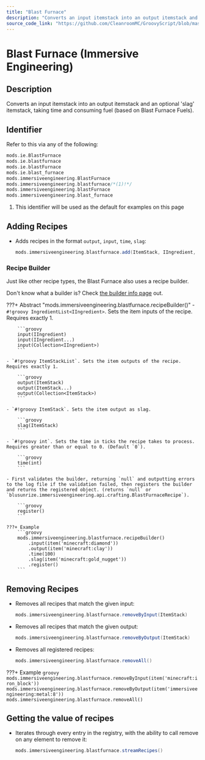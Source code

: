 ```yaml
---
title: "Blast Furnace"
description: "Converts an input itemstack into an output itemstack and an optional 'slag' itemstack, taking time and consuming fuel (based on Blast Furnace Fuels)."
source_code_link: "https://github.com/CleanroomMC/GroovyScript/blob/master/src/main/java/com/cleanroommc/groovyscript/compat/mods/immersiveengineering/BlastFurnace.java"
---
```


# Blast Furnace (Immersive Engineering)

## Description

Converts an input itemstack into an output itemstack and an optional 'slag' itemstack, taking time and consuming fuel (based on Blast Furnace Fuels).

## Identifier

Refer to this via any of the following:

```groovy hl_lines="6"
mods.ie.BlastFurnace
mods.ie.blastfurnace
mods.ie.blastFurnace
mods.ie.blast_furnace
mods.immersiveengineering.BlastFurnace
mods.immersiveengineering.blastfurnace/*(1)!*/
mods.immersiveengineering.blastFurnace
mods.immersiveengineering.blast_furnace
```

1. This identifier will be used as the default for examples on this page

## Adding Recipes

- Adds recipes in the format `output`, `input`, `time`, `slag`:

    ```groovy
    mods.immersiveengineering.blastfurnace.add(ItemStack, IIngredient, int, ItemStack)
    ```


### Recipe Builder

Just like other recipe types, the Blast Furnace also uses a recipe builder.

Don't know what a builder is? Check [the builder info page](../../../groovy/builder.md) out.

???+ Abstract "mods.immersiveengineering.blastfurnace.recipeBuilder()"
    - `#!groovy IngredientList<IIngredient>`. Sets the item inputs of the recipe. Requires exactly 1.

        ```groovy
        input(IIngredient)
        input(IIngredient...)
        input(Collection<IIngredient>)
        ```

    - `#!groovy ItemStackList`. Sets the item outputs of the recipe. Requires exactly 1.

        ```groovy
        output(ItemStack)
        output(ItemStack...)
        output(Collection<ItemStack>)
        ```

    - `#!groovy ItemStack`. Sets the item output as slag.

        ```groovy
        slag(ItemStack)
        ```

    - `#!groovy int`. Sets the time in ticks the recipe takes to process. Requires greater than or equal to 0. (Default `0`).

        ```groovy
        time(int)
        ```

    - First validates the builder, returning `null` and outputting errors to the log file if the validation failed, then registers the builder and returns the registered object. (returns `null` or `blusunrize.immersiveengineering.api.crafting.BlastFurnaceRecipe`).

        ```groovy
        register()
        ```

    ???+ Example
        ```groovy
        mods.immersiveengineering.blastfurnace.recipeBuilder()
            .input(item('minecraft:diamond'))
            .output(item('minecraft:clay'))
            .time(100)
            .slag(item('minecraft:gold_nugget'))
            .register()
        ```



## Removing Recipes

- Removes all recipes that match the given input:

    ```groovy
    mods.immersiveengineering.blastfurnace.removeByInput(ItemStack)
    ```

- Removes all recipes that match the given output:

    ```groovy
    mods.immersiveengineering.blastfurnace.removeByOutput(ItemStack)
    ```

- Removes all registered recipes:

    ```groovy
    mods.immersiveengineering.blastfurnace.removeAll()
    ```

???+ Example
    ```groovy
    mods.immersiveengineering.blastfurnace.removeByInput(item('minecraft:iron_block'))
    mods.immersiveengineering.blastfurnace.removeByOutput(item('immersiveengineering:metal:8'))
    mods.immersiveengineering.blastfurnace.removeAll()
    ```

## Getting the value of recipes

- Iterates through every entry in the registry, with the ability to call remove on any element to remove it:

    ```groovy
    mods.immersiveengineering.blastfurnace.streamRecipes()
    ```
